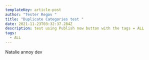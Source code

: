 ```yaml
---
templateKey: article-post
author: "Tester Regov "
title: "Duplicate Categories test "
date: 2021-11-23T03:32:37.284Z
description: test using Publish now button with the tags = ALL
tags:
  - ALL
---
```

Natalie annoy dev